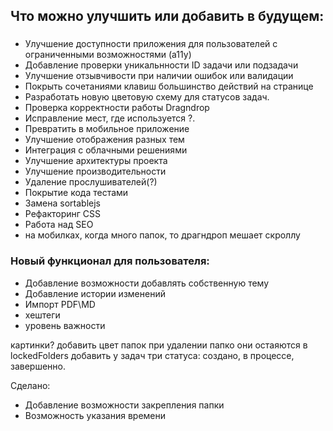 ## Что можно улучшить или добавить в будущем:

###

- Улучшение доступности приложения для пользователей с ограниченными возможностями (a11y)
- Добавление проверки уникальнности ID задачи или подзадачи
- Улучшение отзывчивости при наличии ошибок или валидации
- Покрыть сочетаниями клавиш большинство действий на странице
- Разработать новую цветовую схему для статусов задач.
- Проверка корректности работы Dragndrop
- Исправление мест, где используется ?.
- Превратить в мобильное приложение
- Улучшение отображения разных тем
- Интеграция с облачными решениями
- Улучшение архитектуры проекта
- Улучшение производительности
- Удаление прослушивателей(?)
- Покрытие кода тестами
- Замена sortablejs
- Рефакторинг CSS
- Работа над SEO
- на мобилках, когда много папок, то драгндроп мешает скроллу

### Новый функционал для пользователя:

- Добавление возможности добавлять собственную тему
- Добавление истории изменений
- Импорт PDF\MD
- хештеги
- уровень важности

<!--  -->

картинки?
добавить цвет папок
при удалении папко они остаяются в lockedFolders
добавить у задач три статуса: создано, в процессе, завершенно.

<!-- -->

Сделано:

- Добавление возможности закрепления папки
- Возможность указания времени

